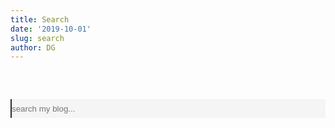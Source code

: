 ```yaml
---
title: Search
date: '2019-10-01'
slug: search
author: DG
---
```


<script
            src="https://code.jquery.com/jquery-3.4.1.js"
            integrity="sha256-WpOohJOqMqqyKL9FccASB9O0KwACQJpFTUBLTYOVvVU="
            crossorigin="anonymous"></script>
<script src="/js/parserxml.js"></script>
<style type="text/css">
		#site_search {
			margin: 60px 0 30px;
			text-align: left;
		}
		#local-search-input {
			width: 100%;
			height: 30px;
			outline: none;
			background-color: whitesmoke;
			border-right-color: whitesmoke;
			border-top: 0;
			border-left-color: gray;
			border-bottom: 0;
			box-shadow: none;
			padding: 0;

		}
		#local-search-result{
			padding: 0;
	        line-height: 1.25;
		}
		.search-keyword {
			color: orange;
		}
	</style>
<div id="site_search">
  <input type="text" id="local-search-input" name="q" results="0" placeholder="search my blog..." class="form-control"/>
  <div id="local-search-result"></div>
</div>
<script type="text/javascript">
     var path = "/index.xml";
     searchFunc(path, 'local-search-input', 'local-search-result');
</script>